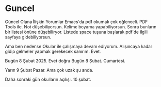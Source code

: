 # Guncel
Güncel Olana İlişkin Yorumlar
Emacs'da pdf okumak çok eğlenceli. PDF Tools ile. Not düşebiliyorsun. Kelime boyama yapabiliyorsun. Sonra bunların bir listesi önüne düşebiliryor. Listede space tuşuna başlarak pdf'de ilgili sayfaya gidebiliyorsun. 

Ama ben nedense Okular ile çalışmaya devam ediyorum. Alışıncaya kadar gidip gelmeler yapmak gerekecek sanırım. Evet. 

Bugün 8 Şubat 2025. 
Evet doğru Bugün 8 Şubat. Cumartesi.

Yarın 9 Şubat Pazar. Ama çok uzak şu anda. 

Daha sonraki gün okulların açılışı. 10 şubat. 
